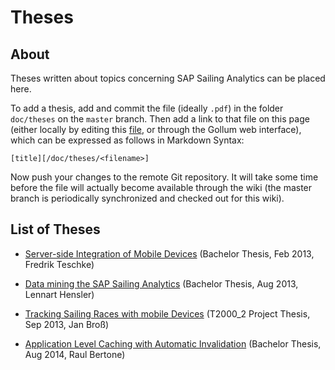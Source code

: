 # Theses

## About
Theses written about topics concerning SAP Sailing Analytics can be placed here.

To add a thesis, add and commit the file (ideally `.pdf`) in the folder `doc/theses` on the `master` branch.
Then add a link to that file on this page (either locally by editing this [file](/wiki/theses.md), or through the Gollum web interface), which can be expressed as follows in Markdown Syntax:
```
[title][/doc/theses/<filename>]
```
Now push your changes to the remote Git repository. It will take some time before the file will actually become available through the wiki (the master branch is periodically synchronized and checked out for this wiki).

## List of Theses

* [Server-side Integration of Mobile Devices](/doc/theses/20130210_Teschke_Server-side_Integration_Mobile_Devices.pdf) (Bachelor Thesis, Feb 2013, Fredrik Teschke)

* [Data mining the SAP Sailing Analytics](/doc/theses/20130826_Hensler_Implementing_a_Interface_between_SAP_Sailing_Analytics_and_standard_SAP_analysis_tools.pdf) (Bachelor Thesis, Aug 2013, Lennart Hensler)

* [Tracking Sailing Races with mobile Devices](/doc/theses/20130913_Bross_Tracking_Sailing_Races_with_Mobile_Devices.pdf) (T2000_2 Project Thesis, Sep 2013, Jan Broß)

* [Application Level Caching with Automatic Invalidation](/doc/theses/20140703_Bertone_Application_Level_Caching_With_Automatic_Invalidation.pdf) (Bachelor Thesis, Aug 2014, Raul Bertone)
